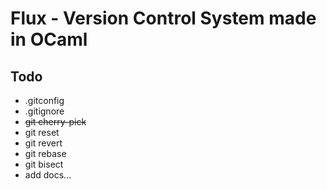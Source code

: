 # Flux - Version Control System made in OCaml

## Todo

- .gitconfig
- .gitignore
- ~~git cherry-pick~~
- git reset
- git revert
- git rebase
- git bisect
- add docs...

